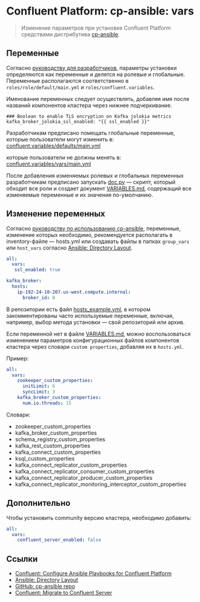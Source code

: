 # Confluent Platform: cp-ansible: vars
> Изменение параметров при установке Confluent Platform средствами дистрибутива [cp-ansible](https://github.com/confluentinc/cp-ansible).

## Переменные
Согласно [руководству для разработчиков](https://github.com/confluentinc/cp-ansible/blob/6.2.0-post/DEVELOPMENT_GUIDE.md#variables), параметры установки определяются как переменные и делятся на ролевые и глобальные. Переменные располагаются соответственно в `roles/role/default/main.yml` и `roles/confluent.variables`.

Именование переменных следует осуществлять, добавляя имя после названий компонентов кластера через нижнее подчеркивание.  
```
### Boolean to enable TLS encryption on Kafka jolokia metrics
kafka_broker_jolokia_ssl_enabled: "{{ ssl_enabled }}"
```

Разработчикам предписано помещать глобальные переменные,   
которые пользователи могут изменить в:  
[confluent.variables/defaults/main.yml](https://github.com/confluentinc/cp-ansible/blob/6.2.0-post/roles/confluent.variables/defaults/main.yml)  

которые пользователи не должны менять в:  
[confluent.variables/vars/main.yml](https://github.com/confluentinc/cp-ansible/blob/6.2.0-post/roles/confluent.variables/vars/main.yml)  

После добавления изменяемых ролевых и глобальных переменных разработчикам предписано запускать [doc.py](https://github.com/confluentinc/cp-ansible/blob/6.2.0-post/doc.py) — скрипт, который обходит все роли и создает документ [VARIABLES.md](https://github.com/confluentinc/cp-ansible/blob/6.2.0-post/VARIABLES.md), содержащий все изменяемые переменные и их значения по-умолчанию.

## Изменение переменных
Согласно [руководству по использованию cp-ansible](https://docs.confluent.io/ansible/current/ansible-configure.html#configure-ansible), переменные, изменение которых необходимо, рекомендуется располагать в inventory-файле — hosts.yml или создавать файлы в папках `group_vars` или `host_vars` согласно [Ansible: Directory Layout](https://docs.ansible.com/ansible/2.8/user_guide/playbooks_best_practices.html#directory-layout).  
```yaml
all:
  vars:
   ssl_enabled: true
```
```yaml
kafka_broker:
  hosts:
    ip-192-24-10-207.us-west.compute.internal:
      broker_id: 0
```
В репозитории есть файл [hosts_example.yml](https://github.com/confluentinc/cp-ansible/blob/6.2.0-post/hosts_example.yml), в котором закомментированы часто используемые переменные, включая, например, выбор метода установки — свой репозиторий или архив.

Если переменной нет в файле [VARIABLES.md](https://github.com/confluentinc/cp-ansible/blob/6.2.0-post/VARIABLES.md), можно воспользоваться изменением параметров конфигурационных файлов компонентов кластера через словари `custom properties`, добавляя их в `hosts.yml`.  

Пример:  
```yaml
all:
  vars:
    zookeeper_custom_properties:
      initLimit: 6
      syncLimit: 3
    kafka_broker_custom_properties:
      num.io.threads: 15
```
Словари:  
- zookeeper_custom_properties  
- kafka_broker_custom_properties  
- schema_registry_custom_properties  
- kafka_rest_custom_properties  
- kafka_connect_custom_properties  
- ksql_custom_properties    
- kafka_connect_replicator_custom_properties  
- kafka_connect_replicator_consumer_custom_properties  
- kafka_connect_replicator_producer_custom_properties  
- kafka_connect_replicator_monitoring_interceptor_custom_properties  

## Дополнительно
Чтобы установить community версию кластера, необходимо добавить:  
```yaml
all:
  vars:
    confluent_server_enabled: false
```    

 ## Ссылки
 - [Confluent: Configure Ansible Playbooks for Confluent Platform](https://docs.confluent.io/ansible/current/ansible-configure.html)  
 - [Ansible: Directory Layout](https://docs.ansible.com/ansible/2.8/user_guide/playbooks_best_practices.html#directory-layout)  
 - [GitHub: cp-ansible repo](https://github.com/confluentinc/cp-ansible)  
 - [Confluent: Migrate to Confluent Server](https://docs.confluent.io/platform/current/installation/migrate-confluent-server.html#migrate-to-cs)  
